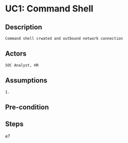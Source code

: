 # UC1: Command Shell
## Description
	Command shell crwated and outbound network connection
## Actors
	SOC Analyst, HR
## Assumptions
	1. 
## Pre-condition
	

## Steps
e?